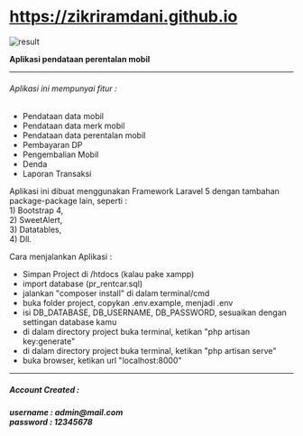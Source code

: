 # https://zikriramdani.github.io

![result](https://github.com/zikriramdani/laravel/blob/main/screencapture.png)

<b>Aplikasi pendataan perentalan mobil</b><br>
<hr>
<h6>
    Aplikasi ini mempunyai fitur : 
</h6>
<ul>
        <li> Pendataan data mobil</li>
        <li> Pendataan data merk mobil</li>
        <li> Pendataan data perentalan mobil</li>
        <li> Pembayaran DP</li>
        <li> Pengembalian Mobil</li>
        <li> Denda</li>
        <li> Laporan Transaksi</li>
</ul>

 <p>Aplikasi ini dibuat menggunakan Framework Laravel 5 dengan tambahan package-package lain, seperti :<br>
 1) Bootstrap 4,<br>
 2) SweetAlert,<br>
 3) Datatables,<br>
 4) Dll.</p>

Cara menjalankan Aplikasi : 
- Simpan Project di /htdocs (kalau pake xampp)
- import database (pr_rentcar.sql)
- jalankan "composer install" di dalam terminal/cmd
- buka folder project, copykan .env.example, menjadi .env
- isi DB_DATABASE, DB_USERNAME, DB_PASSWORD, sesuaikan dengan settingan database kamu
- di dalam directory project buka terminal, ketikan "php artisan key:generate"
- di dalam directory project buka terminal, ketikan "php artisan serve"
- buka browser, ketikan url "localhost:8000"

<hr>
<h5>Account Created : <h5>
username : admin@mail.com<br>
password : 12345678
